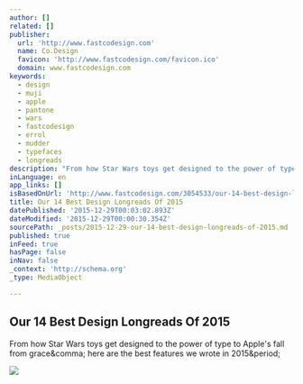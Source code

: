 ```yaml
---
author: []
related: []
publisher:
  url: 'http://www.fastcodesign.com'
  name: Co.Design
  favicon: 'http://www.fastcodesign.com/favicon.ico'
  domain: www.fastcodesign.com
keywords:
  - design
  - muji
  - apple
  - pantone
  - wars
  - fastcodesign
  - errol
  - mudder
  - typefaces
  - longreads
description: "From how Star Wars toys get designed to the power of type to Apple's fall from grace, here are the best features we wrote in 2015."
inLanguage: en
app_links: []
isBasedOnUrl: 'http://www.fastcodesign.com/3054533/our-14-best-design-longreads-of-2015#3'
title: Our 14 Best Design Longreads Of 2015
datePublished: '2015-12-29T00:03:02.893Z'
dateModified: '2015-12-29T00:00:30.354Z'
sourcePath: _posts/2015-12-29-our-14-best-design-longreads-of-2015.md
published: true
inFeed: true
hasPage: false
inNav: false
_context: 'http://schema.org'
_type: MediaObject

---
```

<article style=""><h1>Our 14 Best Design Longreads Of 2015</h1><p>From how Star Wars toys get designed to the power of type to Apple's fall from grace&amp;comma; here are the best features we wrote in 2015&amp;period;</p><img src="http://a.fastcompany.net/multisite_files/fastcompany/imagecache/620x350/poster/2015/12/3054533-poster-p-1-2-3050294-poster-p-2-a-workplace-watercooler-with-designs-on-replacing-email-and-more-copy.jpg" /></article>